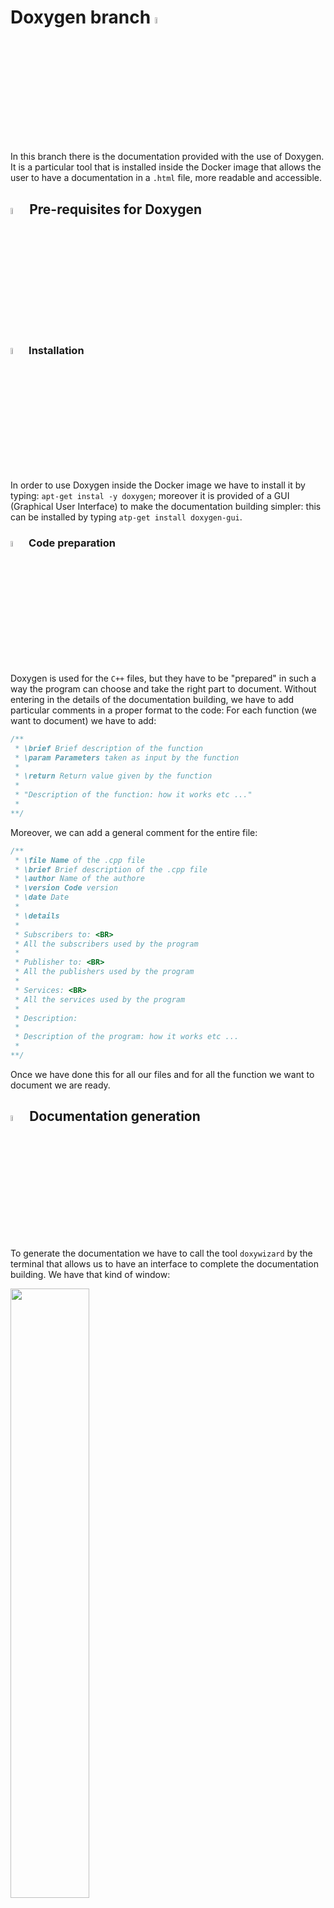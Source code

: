 # Doxygen branch <img src="https://user-images.githubusercontent.com/62358773/157435494-aad1604c-ecde-4b38-aa5e-13cef84f4620.png" width="5%" height="5%"></h2>

In this branch there is the documentation provided with the use of Doxygen. It is a particular tool that is installed inside the Docker image that allows the user to have a documentation in a `.html` file, more readable and accessible.

## <img src="https://user-images.githubusercontent.com/62358773/158230910-3ac2495f-208a-4e3c-a259-ab59f80e9d91.png" width="5%" height="5%"> Pre-requisites for Doxygen
### <img src="https://user-images.githubusercontent.com/62358773/158229723-84059fcb-d76e-41ad-a527-7b5e17a6fcd9.png" width="5%" height="5%"> Installation
In order to use Doxygen inside the Docker image we have to install it by typing: `apt-get instal -y doxygen`; moreover it is provided of a GUI (Graphical User Interface) to make the documentation building simpler: this can be installed by typing `atp-get install doxygen-gui`.

### <img src="https://user-images.githubusercontent.com/62358773/158229276-daab681f-3322-4537-a913-043d805ede11.png" width="5%" height="5%"> Code preparation
Doxygen is used for the `C++` files, but they have to be "prepared" in such a way the program can choose and take the right part to document.
Without entering in the details of the documentation building, we have to add particular comments in a proper format to the code:
For each function (we want to document) we have to add:
```cpp
/**
 * \brief Brief description of the function
 * \param Parameters taken as input by the function
 * 
 * \return Return value given by the function
 * 
 * "Description of the function: how it works etc ..."
 * 
**/
```
Moreover, we can add a general comment for the entire file:
```cpp
/**
 * \file Name of the .cpp file
 * \brief Brief description of the .cpp file
 * \author Name of the authore
 * \version	Code version
 * \date Date
 * 
 * \details
 * 
 * Subscribers to: <BR>
 * All the subscribers used by the program 
 *
 * Publisher to: <BR>
 * All the publishers used by the program 
 * 
 * Services: <BR>
 * All the services used by the program
 * 
 * Description:
 * 
 * Description of the program: how it works etc ...
 * 
**/
```
Once we have done this for all our files and for all the function we want to document we are ready.

## <img src="https://user-images.githubusercontent.com/62358773/158230063-f844e068-8486-4eca-a694-20ee48a7234f.png" width="5%" height="5%"> Documentation generation
To generate the documentation we have to call the tool `doxywizard` by the terminal that allows us to have an interface to complete the documentation building.
We have that kind of window:

<img src="https://user-images.githubusercontent.com/62358773/158227235-e41e1232-3aee-4503-8097-d630dba64f98.jpg" width=50% height=50%>

Once defined all the fieds with the proper arguments can press the `next` button and `run` (at the end of the process).
We can see that in the folder we specified as *destination folder* we will have two different folders:
* html (html documentation)
* latex (latex documentation)

## <img src="https://user-images.githubusercontent.com/62358773/158230379-3c1a609e-e437-4c90-9f94-90f70d162e8a.png" width="5%" height="5%"> Directory organization
Inside this project the *destination directory* is the [`docs`](https://github.com/mmatteo-hub/RT2_Assignment1/tree/doxygen/assignment/docs) folder where we can find the two other directories [`html`](https://github.com/mmatteo-hub/RT2_Assignment1/tree/doxygen/assignment/docs/html) and [`latex`](https://github.com/mmatteo-hub/RT2_Assignment1/tree/doxygen/assignment/docs/latex).

## <img src="https://user-images.githubusercontent.com/62358773/158228247-fe97068d-5dbd-431b-bc88-2f3b16f7dd63.png" width="5%" height="5%"> HTML result for the documentation

By double-clicking on *index.html* inside the [`html`](https://github.com/mmatteo-hub/RT2_Assignment1/tree/doxygen/assignment/docs/html) directory (or by opening it with a browser) we can see the result of the documentation provided by the Doxygen tool.

